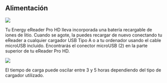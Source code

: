 ## Alimentación

![](http://static.energysistem.com/images/manuals/42535/569cd48e49506.jpg)

Tu Energy eReader Pro HD lleva incorporada una batería recargable de iones de litio. Cuando se agote, la puedes recargar de nuevo conectando tu eReader a cualquier cargador USB Tipo A o a tu ordenador usando el cable microUSB incluido. Encontrarás el conector microUSB (2) en la parte superior de tu eReader Pro HD.

![](http://static.energysistem.com/images/manuals/42535/569cdfc148428.jpg)

El tiempo de carga puede oscilar entre 3 y 5 horas dependiendo del tipo de cargador utilizado.

